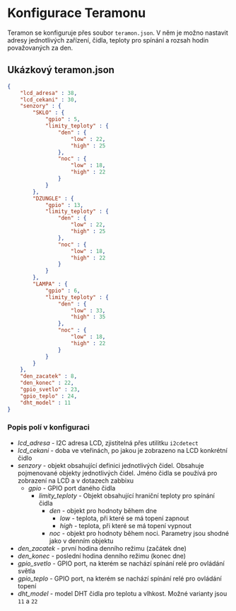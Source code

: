 # Konfigurace Teramonu

Teramon se konfiguruje přes soubor `teramon.json`. V něm je možno nastavit adresy jednotlivých zařízení, čidla, teploty pro spínání a rozsah hodin považovaných za den.

## Ukázkový teramon.json

```json
{
    "lcd_adresa" : 38,
    "lcd_cekani" : 30,
    "senzory" : {
        "SKLO" : { 
            "gpio" : 5,
            "limity_teploty" : {
                "den" : {
                    "low" : 22,
                    "high" : 25
                },
                "noc" : {
                    "low" : 18,
                    "high" : 22
                }
            }
        },
        "DZUNGLE" : { 
            "gpio" : 13,
            "limity_teploty" : {
                "den" : {
                    "low" : 22,
                    "high" : 25
                },
                "noc" : {
                    "low" : 18,
                    "high" : 22
                }
            }
        },
        "LAMPA" : { 
            "gpio" : 6,
            "limity_teploty" : {
                "den" : {
                    "low" : 33,
                    "high" : 35
                },
                "noc" : {
                    "low" : 18,
                    "high" : 22
                }
            }
        }
    },
    "den_zacatek" : 8,
    "den_konec" : 22,
    "gpio_svetlo" : 23,
    "gpio_teplo" : 24,
    "dht_model" : 11
}
```

### Popis polí v konfiguraci

* *lcd_adresa* - I2C adresa LCD, zjistitelná přes utilitku `i2cdetect`
* *lcd_cekani* - doba ve vteřinách, po jakou je zobrazeno na LCD konkrétní čidlo
* *senzory* - objekt obsahující definici jednotlivých čidel. Obsahuje pojmenované objekty jednotlivých čidel. Jméno čidla se používá pro zobrazení na LCD a v dotazech zabbixu
  * *gpio* - GPIO port daného čidla
    * *limity_teploty* - Objekt obsahující hraniční teploty pro spínání čidla
      * *den* - objekt pro hodnoty během dne
        * *low* - teplota, při které se má topení zapnout
        * *high* - teplota, při které se má topení vypnout
      * *noc* - objekt pro hodnoty během noci. Parametry jsou shodné jako v denním objektu
* *den_zacatek* - první hodina denního režimu (začátek dne)
* *den_konec* - poslední hodina denního režimu (konec dne)
* *gpio_svetlo* - GPIO port, na kterém se nachází spínání relé pro ovládání světla
* *gpio_teplo* - GPIO port, na kterém se nachází spínání relé pro ovládání topení
* *dht_model* - model DHT čidla pro teplotu a vlhkost. Možné varianty jsou `11` a `22`
